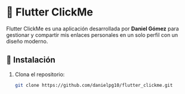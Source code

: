 # 🚀 Flutter ClickMe  

Flutter ClickMe es una aplicación desarrollada por **Daniel Gómez** para gestionar y compartir mis enlaces personales en un solo perfil con un diseño moderno.  

## 🚀 Instalación  
1. Clona el repositorio:  
   ```sh
   git clone https://github.com/danielpg10/flutter_clickme.git